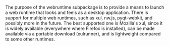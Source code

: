 The purpose of the webruntime subpackage is to provide a means to launch
a web runtime that looks and feels as a desktop application. There is
support for multiple web runtimes, such as xul, nw.js, pyqt-webkit, and
possibly more in the future. The best supported one is Mozilla's xul,
since it is widely available (everywhere where Firefox is installed),
can be made available via a portable download (xulrunner), and is
lightweight compared to some other runtimes.
